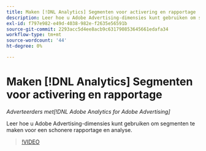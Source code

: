 ```yaml
---
title: Maken [!DNL Analytics] Segmenten voor activering en rapportage
description: Leer hoe u Adobe Advertising-dimensies kunt gebruiken om segmenten te maken voor een schonere rapportage en analyse.
exl-id: f797e982-e49d-4038-982e-f2635e56591b
source-git-commit: 2293acc5d4ee8acb9c631790853645661edafa34
workflow-type: tm+mt
source-wordcount: '44'
ht-degree: 0%

---
```


# Maken [!DNL Analytics] Segmenten voor activering en rapportage

*Adverteerders met[!DNL Adobe Analytics for Adobe Advertising]*

Leer hoe u Adobe Advertising-dimensies kunt gebruiken om segmenten te maken voor een schonere rapportage en analyse.

>[!VIDEO](https://video.tv.adobe.com/v/33916)
